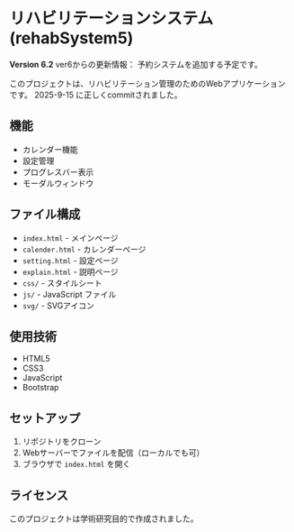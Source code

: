 # リハビリテーションシステム (rehabSystem5)

**Version 6.2**
ver6からの更新情報：
予約システムを追加する予定です。

このプロジェクトは、リハビリテーション管理のためのWebアプリケーションです。
2025-9-15 に正しくcommitされました。

## 機能

- カレンダー機能
- 設定管理
- プログレスバー表示
- モーダルウィンドウ

## ファイル構成

- `index.html` - メインページ
- `calender.html` - カレンダーページ
- `setting.html` - 設定ページ
- `explain.html` - 説明ページ
- `css/` - スタイルシート
- `js/` - JavaScript ファイル
- `svg/` - SVGアイコン

## 使用技術

- HTML5
- CSS3
- JavaScript
- Bootstrap

## セットアップ

1. リポジトリをクローン
2. Webサーバーでファイルを配信（ローカルでも可）
3. ブラウザで `index.html` を開く

## ライセンス

このプロジェクトは学術研究目的で作成されました。
